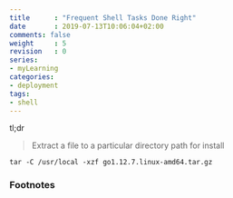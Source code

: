 ```yaml
---
title      : "Frequent Shell Tasks Done Right"
date       : 2019-07-13T10:06:04+02:00
comments: false
weight     : 5
revision   : 0
series:
- myLearning
categories: 
- deployment
tags:
- shell
---
```


tl;dr
<!-- more -->

> Extract a file to a particular directory path for install

```
tar -C /usr/local -xzf go1.12.7.linux-amd64.tar.gz
```


### Footnotes

[^1]: 
[^2]: 
